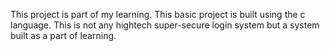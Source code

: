 This project is part of my learning. This basic project is built using the c language. This is not any hightech super-secure login system but a system built as a part of learning.
